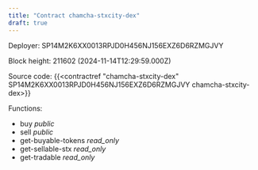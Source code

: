 ```yaml
---
title: "Contract chamcha-stxcity-dex"
draft: true
---
```

Deployer: SP14M2K6XX0013RPJD0H456NJ156EXZ6D6RZMGJVY


 



Block height: 211602 (2024-11-14T12:29:59.000Z)

Source code: {{<contractref "chamcha-stxcity-dex" SP14M2K6XX0013RPJD0H456NJ156EXZ6D6RZMGJVY chamcha-stxcity-dex>}}

Functions:

* buy _public_
* sell _public_
* get-buyable-tokens _read_only_
* get-sellable-stx _read_only_
* get-tradable _read_only_

